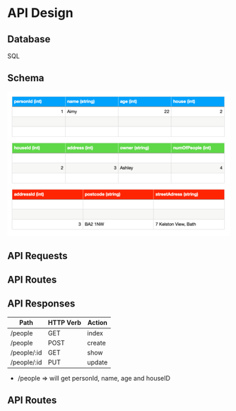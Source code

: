 # API Design

## Database

SQL

## Schema

![schema](<./personid%20(int).png>)

## API Requests

## API Routes

## API Responses

| Path        | HTTP Verb | Action |
| ----------- | --------- | ------ |
| /people     | GET       | index  |
| /people     | POST      | create |
| /people/:id | GET       | show   |
| /people/:id | PUT       | update |

- /people => will get personId, name, age and houseID

## API Routes
